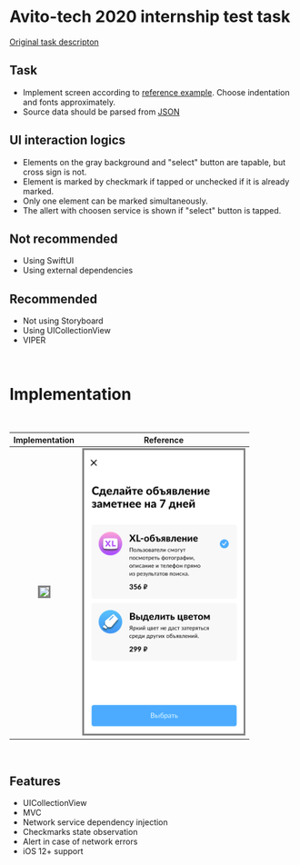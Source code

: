 # Avito-tech 2020 internship test task

[Original task descripton](https://github.com/avito-tech/internship)

## Task
- Implement screen according to [reference example](https://raw.githubusercontent.com/khabibullet/avito-test-2020/master/readme/screen.png). Choose indentation and fonts approximately.
- Source data should be parsed from [JSON](https://raw.githubusercontent.com/khabibullet/avito-test-2020/master/readme/result.json)

## UI interaction logics
- Elements on the gray background and "select" button are tapable, but cross sign is not.
- Element is marked by checkmark if tapped or unchecked if it is already marked.
- Only one element can be marked simultaneously.
- The allert with choosen service is shown if "select" button is tapped.

## Not recommended
- Using SwiftUI
- Using external dependencies
  
## Recommended
+ Not using Storyboard
+ Using UICollectionView
+ VIPER
<br />

# Implementation
<br />

| Implementation |Reference |
|:--:|:--:|
| <img src="readme/avito.gif" height="500" border="3px" style="border-color:gray"/> |<img src="readme/screen.png" height="500" border="3px" style="border-color:gray"/> |
<br />

## Features
- UICollectionView
- MVC
- Network service dependency injection
- Checkmarks state observation
- Alert in case of network errors
- iOS 12+ support



